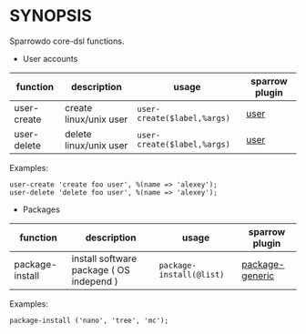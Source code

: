 # SYNOPSIS

Sparrowdo core-dsl functions.

* User accounts

| function | description | usage | sparrow plugin |
| -------- | ----------- | ----- | -------------- |
| user-create | create linux/unix user | `user-create($label,%args)`| [user](https://sparrowhub.org/info/user) | 
| user-delete | delete linux/unix user | `user-create($label,%args)`| [user](https://sparrowhub.org/info/user) |

Examples:


    user-create 'create foo user', %(name => 'alexey');
    user-delete 'delete foo user', %(name => 'alexey');

* Packages

| function | description | usage | sparrow plugin |
| -------- | ----------- | ----- | -------------- |
| package-install | install software package ( OS independ ) | `package-install(@list)`| [package-generic](https://sparrowhub.org/info/package-generic) | 

Examples:

    package-install ('nano', 'tree', 'mc');





  
